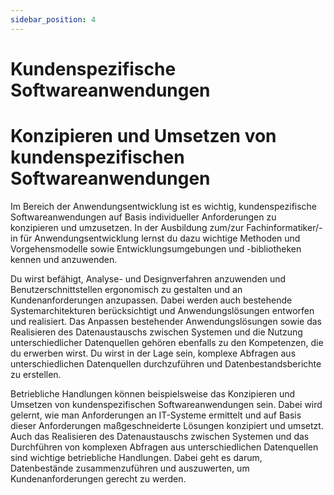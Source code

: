 ```yaml
---
sidebar_position: 4
---
```


# Kundenspezifische Softwareanwendungen

<!-- 4 Konzipieren und Umsetzen von kundenspezifischen
Softwareanwendungen
(8 4 Absatz 3 Nummer 1)

Vorgehensmodelle und -methoden sowie
Entwicklungsumgebungen und -bibliotheken
auswählen und einsetzen
Analyse- und Designverfahren anwenden
Benutzerschnittstellen ergonomisch gestalten
und an Kundenanforderungen anpassen
Anwendungslösungen unter Berücksichtigung
der bestehenden Systemarchitektur entwerfen
und realisieren
Bestehende Anwendungslösungen anpassen
Datenaustausch zwischen Systemen realisieren
und unterschiedliche Datenquellen nutzen
Komplexe Abfragen aus unterschiedlichen
Datenquellen durchführen und Datenbestandsberichte erstellen -->

# Konzipieren und Umsetzen von kundenspezifischen Softwareanwendungen

Im Bereich der Anwendungsentwicklung ist es wichtig, kundenspezifische Softwareanwendungen auf Basis individueller Anforderungen zu konzipieren und umzusetzen. In der Ausbildung zum/zur Fachinformatiker/-in für Anwendungsentwicklung lernst du dazu wichtige Methoden und Vorgehensmodelle sowie Entwicklungsumgebungen und -bibliotheken kennen und anzuwenden.

Du wirst befähigt, Analyse- und Designverfahren anzuwenden und Benutzerschnittstellen ergonomisch zu gestalten und an Kundenanforderungen anzupassen. Dabei werden auch bestehende Systemarchitekturen berücksichtigt und Anwendungslösungen entworfen und realisiert. Das Anpassen bestehender Anwendungslösungen sowie das Realisieren des Datenaustauschs zwischen Systemen und die Nutzung unterschiedlicher Datenquellen gehören ebenfalls zu den Kompetenzen, die du erwerben wirst. Du wirst in der Lage sein, komplexe Abfragen aus unterschiedlichen Datenquellen durchzuführen und Datenbestandsberichte zu erstellen.

Betriebliche Handlungen können beispielsweise das Konzipieren und Umsetzen von kundenspezifischen Softwareanwendungen sein. Dabei wird gelernt, wie man Anforderungen an IT-Systeme ermittelt und auf Basis dieser Anforderungen maßgeschneiderte Lösungen konzipiert und umsetzt. Auch das Realisieren des Datenaustauschs zwischen Systemen und das Durchführen von komplexen Abfragen aus unterschiedlichen Datenquellen sind wichtige betriebliche Handlungen. Dabei geht es darum, Datenbestände zusammenzuführen und auszuwerten, um Kundenanforderungen gerecht zu werden.
